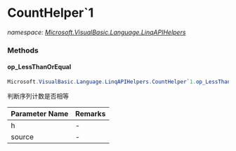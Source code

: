 ﻿# CountHelper`1
_namespace: [Microsoft.VisualBasic.Language.LinqAPIHelpers](./index.md)_





### Methods

#### op_LessThanOrEqual
```csharp
Microsoft.VisualBasic.Language.LinqAPIHelpers.CountHelper`1.op_LessThanOrEqual(Microsoft.VisualBasic.Language.LinqAPIHelpers.CountHelper{`0},System.Collections.Generic.IEnumerable{`0})
```
判断序列计数是否相等

|Parameter Name|Remarks|
|--------------|-------|
|h|-|
|source|-|



